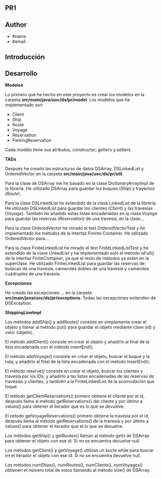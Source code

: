 ## PR1

## Author
- #name
- #email

## Introducción

## Desarrollo
**Modelos**

Lo primero que he hecho en este proyecto es crear los modelos en la carpeta **src/main/java/uoc/ds/pr/model**.
Los modelos que he implementado son:
+ Client
+ Ship
+ Route
+ Voyage
+ Reservation
+ ParkingReservation

Cada modelo tiene sus atributos, constructor, getters y setters.

**TADs**

Después he creado las estructuras de datos DSArray, DSLinkedList y OrderedVector en la carpeta **src/main/java/uoc/ds/pr/util**.

Para la clase de DSArray me he basado en la clase DictionaryArrayImpl de la librería.
He utilizado DSArray para guardar los buques (*Ship*) y trayectos (*Route*).

Para la clase DSLinkedList he extendido de la clase LinkedList de la librería.
He utilizado DSLinkedList para guardar los clientes (*Client*) y las travesías (*Voyage*).
También he añadido estas listas encadenadas en la clase *Voyage* para guardar las reservas (*Reservation*) de una travesía, 
en la clase...

Para la clase OrderedVector he mirado el test OrderedVectorTest y he implementado los métodos de la interfaz Fininte Container.
He utilizado OrderedVector para...

Para la clase FiniteLinkedList he mirado el test FiniteLinkedListTest y he extendido de la clase LinkedList y he implementado solo el método isFull() de la interfaz FiniteContainer, ya que el resto de métodos ya están en la superclase.
He utilizado FiniteLinkedList para guardar las reservas de: butacas de una travesía, camarotes dobles de una travesía y camarotes cuádruples de una travesía.

**Excepciones**

He creado las excepciones ... en la carpeta **src/main/java/uoc/ds/pr/exceptions**.
Todas las excepciones extienden de DSException.

**ShippingLineImpl**

Los métodos addShip() y addRoute() consiste en simplemente crear el objeto y llamar al método put() para guardar el objeto mediante clave (id) y valor (objeto).

El método addClient() consiste en crear el objeto y añadirlo al final de la lista encadenada con el método insertEnd().

El método addVoyage() consiste en crear el objeto, buscar el buque y la ruta, y añadirlo al final de la lista encadenada con el método insertEnd().

El método reserve() consiste en crear el objeto, buscar los clientes y travesía por los IDs, y añadirlo a las listas encadenadas de las reservas de travesías y clientes, y también a la FiniteLinkedList de la acomodación que toque.

El método getClientReservations() primero obtiene el cliente por el id, después llama al método getReservations() del cliente y por último a values() para obtener el iterador que es lo que se devuelve.

El nétodo getVoyageReservations() primero obtiene la travesía por el id, después llama al método getReservations() de la travesía y por último a values() para obtener el iterador que el lo que se devuelve.


Los métodos getShip() y getRoutes() llaman al método get() de DSArray para obtener el objeto con ese id. Si no se encuentra devuelve null.

Los métodos getClient() y getVoyage() utilizan un bucle while para buscar en el iterador el objeto con ese id. Si no se encuentra devuelve null.

Los métodos numShips(), numRoutes(), numClients(), numVoyages() obtienen el número total de estos llamando al método size() de DSArray.
